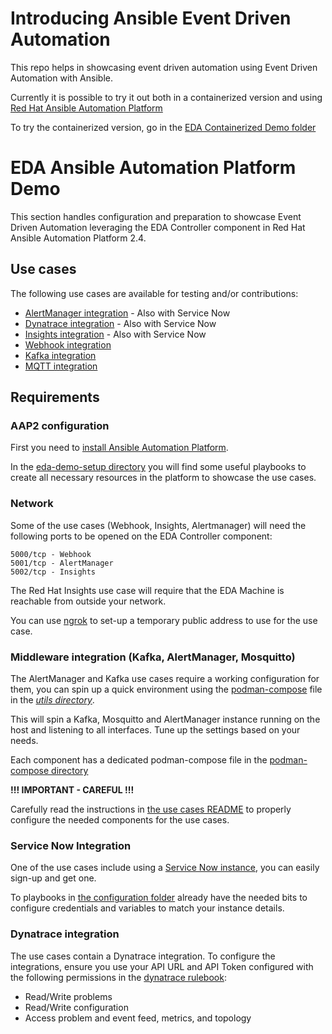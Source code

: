 # Introducing Ansible Event Driven Automation

This repo helps in showcasing event driven automation using Event Driven Automation with Ansible.

Currently it is possible to try it out both in a containerized version and using [Red Hat Ansible Automation Platform](https://www.redhat.com/en/technologies/management/ansible)

To try the containerized version, go in the [EDA Containerized Demo folder](https://github.com/kubealex/eda-podman-demo)

# EDA Ansible Automation Platform Demo

This section handles configuration and preparation to showcase Event Driven Automation leveraging the EDA Controller component in Red Hat Ansible Automation Platform 2.4.

## Use cases

The following use cases are available for testing and/or contributions:

- [AlertManager integration](./assets/use-cases/alertmanager.md) - Also with Service Now
- [Dynatrace integration](./assets/use-cases/dynatrace.md) - Also with Service Now
- [Insights integration](./assets/use-cases/insights.md) - Also with Service Now
- [Webhook integration](./assets/use-cases/webook.md)
- [Kafka integration](./assets/use-cases/kafka.md)
- [MQTT integration](./assets/use-cases/mqtt.md)

## Requirements

### AAP2 configuration

First you need to [install Ansible Automation Platform](https://access.redhat.com/documentation/en-us/red_hat_ansible_automation_platform/2.4/html/red_hat_ansible_automation_platform_installation_guide).

In the [eda-demo-setup directory](./eda-demo-setup/) you will find some useful playbooks to create all necessary resources in the platform to showcase the use cases.

### Network

Some of the use cases (Webhook, Insights, Alertmanager) will need the following ports to be opened on the EDA Controller component:

    5000/tcp - Webhook
    5001/tcp - AlertManager
    5002/tcp - Insights

The Red Hat Insights use case will require that the EDA Machine is reachable from outside your network.

You can use [ngrok](https://ngrok.com/) to set-up a temporary public address to use for the use case.

### Middleware integration (Kafka, AlertManager, Mosquitto)

The AlertManager and Kafka use cases require a working configuration for them, you can spin up a quick environment using the [podman-compose](./utils/podman-compose/podman-compose.yml) file in the [*utils directory*](./utils/).

This will spin a Kafka, Mosquitto and AlertManager instance running on the host and listening to all interfaces. Tune up the settings based on your needs.

Each component has a dedicated podman-compose file in the [podman-compose directory](./utils/podman-compose/)

**!!! IMPORTANT - CAREFUL !!!**

Carefully read the instructions in [the use cases README](./assets/use-cases/) to properly configure the needed components for the use cases.

### Service Now Integration

One of the use cases include using a [Service Now instance](https://developer.servicenow.com/), you can easily sign-up and get one.

To playbooks in [the configuration folder](./eda-demo-setup/) already have the needed bits to configure credentials and variables to match your instance details.

### Dynatrace integration

The use cases contain a Dynatrace integration.
To configure the integrations, ensure you use your API URL and API Token configured with the following permissions in the [dynatrace rulebook](./eda-ansible/eda-rulebook-dynatrace.yml):

- Read/Write problems
- Read/Write configuration
- Access problem and event feed, metrics, and topology
